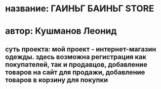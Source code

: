 # название: ГАИНЬГ БАИНЬГ STORE
# автор: Кушманов Леонид

## суть проекта: мой проект - интернет-магазин одежды. здесь возможна регистрация как покупателей, так и продавцов, добавление товаров на сайт для продажи, добавление товаров в корзину для покупки
